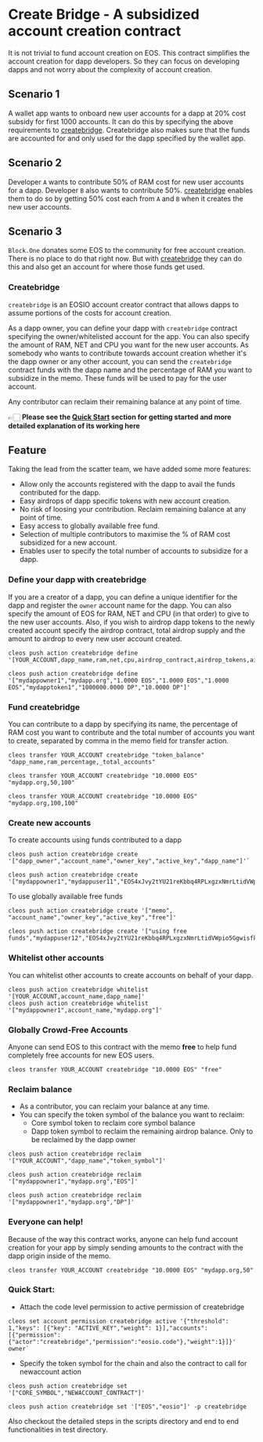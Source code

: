 
# Create Bridge - A subsidized account creation contract
It is not trivial to fund account creation on EOS. This contract simplifies the account creation for dapp developers.
So they can focus on developing dapps and not worry about the complexity of account creation.

## Scenario 1
A wallet app wants to onboard new user accounts for a dapp at 20% cost subsidy for first 1000 accounts. It can do this by specifying the above requirements to [createbridge](#Createbridge).
Createbridge also makes sure that the funds are accounted for and only used for the dapp specified by the wallet app. 

## Scenario 2
Developer `A` wants to contribute 50% of RAM cost for new user accounts for a dapp. Developer `B` also wants to contribute 50%.
[createbridge](#Createbridge) enables them to do so by getting 50% cost each from `A` and `B` when it creates the new user accounts.

## Scenario 3
`Block.One` donates some EOS to the community for free account creation. There is no place to do that right now. But with [createbridge](#Createbridge) they can do this and also get an account for where those funds get used.

### Createbridge
`createbridge` is an EOSIO account creator contract that allows dapps to assume portions of the costs for account creation.

As a dapp owner, you can define your dapp with `createbridge` contract specifying the owner/whitelisted account for the app. You can also specify the amount of RAM, NET and CPU you want for the new user accounts. 
As somebody who wants to contribute towards account creation whether it's the dapp owner or any other account, you can send the `createbridge` contract funds with the dapp name and the percentage of RAM you want to subsidize in the memo. These funds will be used to pay for the user account.

Any contributor can reclaim their remaining balance at any point of time.

👉🏻 **Please see the [Quick Start](#quick-start) section for getting started and more detailed explanation of its working here**

## Feature
Taking the lead from the scatter team, we have added some more features:
- Allow only the accounts registered with the dapp to avail the funds contributed for the dapp.
- Easy airdrops of dapp specific tokens with new account creation.
- No risk of loosing your contribution. Reclaim remaining balance at any point of time.
- Easy access to globally available free fund.
- Selection of multiple contributors to maximise the % of RAM cost subsidized for a new account.
- Enables user to specify the total number of accounts to subsidize for a dapp.

### Define your dapp with createbridge

If you are a creator of a dapp, you can define a unique identifier for the dapp and register the `owner` account name for the dapp. 
You can also specify the amount of EOS for RAM, NET and CPU (in that order) to give to the new user accounts. 
Also, if you wish to airdrop dapp tokens to the newly created account specify the airdrop contract, total airdrop supply
and the amount to airdrop to every new user account created. 
```
cleos push action createbridge define '[YOUR_ACCOUNT,dapp_name,ram,net,cpu,airdrop_contract,airdrop_tokens,airdrop_limit]'

cleos push action createbridge define '["mydappowner1","mydapp.org","1.0000 EOS","1.0000 EOS","1.0000 EOS","mydapptoken1","1000000.0000 DP","10.0000 DP"]'
```
### Fund createbridge

You can contribute to a dapp by specifying its name, the percentage of RAM cost you want to contribute and the total number of accounts you want to create, separated by comma in the memo field for transfer action.
```
cleos transfer YOUR_ACCOUNT createbridge "token_balance" "dapp_name,ram_percentage,_total_accounts"

cleos transfer YOUR_ACCOUNT createbridge "10.0000 EOS" "mydapp.org,50,100"

cleos transfer YOUR_ACCOUNT createbridge "10.0000 EOS" "mydapp.org,100,100"
```

### Create new accounts
To create accounts using funds contributed to a dapp
```
cleos push action createbridge create '["dapp_owner","account_name","owner_key","active_key","dapp_name"]'`

cleos push action createbridge create '["mydappowner1","mydappuser11","EOS4xJvy2tYU21reKbbq4RPLxgzxNmrLtidVWpio5Ggwisfkgzg2L","EOS4xJvy2tYU21reKbbq4RPLxgzxNmrLtidVWpio5Ggwisfkgzg2L","mydapp.org"]'
```

To use globally available free funds
```
cleos push action createbridge create '["memo", "account_name","owner_key","active_key","free"]'
```
```
cleos push action createbridge create '["using free funds","mydappuser12","EOS4xJvy2tYU21reKbbq4RPLxgzxNmrLtidVWpio5Ggwisfkgzg2L","EOS4xJvy2tYU21reKbbq4RPLxgzxNmrLtidVWpio5Ggwisfkgzg2L","free"]'
```

### Whitelist other accounts

You can whitelist other accounts to create accounts on behalf of your dapp.
```
cleos push action createbridge whitelist '[YOUR_ACCOUNT,account_name,dapp_name]'
cleos push action createbridge whitelist '["mydappowner1",account_name,"mydapp.org"]'
```

### Globally Crowd-Free Accounts

Anyone can send EOS to this contract with the memo __free__ to help fund completely free accounts for new EOS users.
```
cleos transfer YOUR_ACCOUNT createbridge "10.0000 EOS" "free"
```

### Reclaim balance
- As a contributor, you can reclaim your balance at any time.
- You can specify the token symbol of the balance you want to reclaim:
    - Core symbol token to reclaim core symbol balance
    - Dapp token symbol to reclaim the remaining airdrop balance. Only to be reclaimed by the dapp owner
```
cleos push action createbridge reclaim '["YOUR_ACCOUNT","dapp_name","token_symbol"]'

cleos push action createbridge reclaim '["mydappowner1","mydapp.org","EOS"]'

cleos push action createbridge reclaim '["mydappowner1","mydapp.org","DP"]'
```

### Everyone can help!

Because of the way this contract works, anyone can help fund account creation for your app by simply sending amounts
to the contract with the dapp origin inside of the memo.
```
cleos transfer YOUR_ACCOUNT createbridge "10.0000 EOS" "mydapp.org,50"
```

### Quick Start:
- Attach the code level permission to active permission of createbridge
```
cleos set account permission createbridge active '{"threshold": 1,"keys": [{"key": "ACTIVE_KEY","weight": 1}],"accounts": [{"permission":{"actor":"createbridge","permission":"eosio.code"},"weight":1}]}' owner`
```
- Specify the token symbol for the chain and also the contract to call for newaccount action
```
cleos push action createbridge set '["CORE_SYMBOL","NEWACCOUNT_CONTRACT"]'

cleos push action createbridge set '["EOS","eosio"]' -p createbridge
```

Also checkout the detailed steps in the scripts directory and end to end functionalities in test directory.
